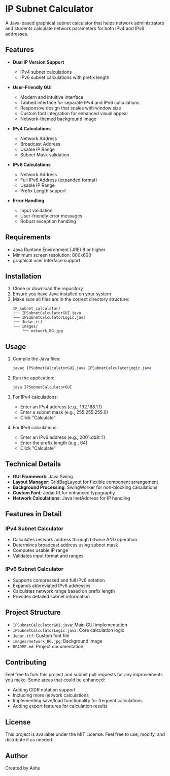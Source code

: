# IP Subnet Calculator

A Java-based graphical subnet calculator that helps network administrators and students calculate network parameters for both IPv4 and IPv6 addresses.

## Features

- **Dual IP Version Support**
  - IPv4 subnet calculations
  - IPv6 subnet calculations with prefix length

- **User-Friendly GUI**
  - Modern and intuitive interface
  - Tabbed interface for separate IPv4 and IPv6 calculations
  - Responsive design that scales with window size
  - Custom font integration for enhanced visual appeal
  - Network-themed background image

- **IPv4 Calculations**
  - Network Address
  - Broadcast Address
  - Usable IP Range
  - Subnet Mask validation

- **IPv6 Calculations**
  - Network Address
  - Full IPv6 Address (expanded format)
  - Usable IP Range
  - Prefix Length support

- **Error Handling**
  - Input validation
  - User-friendly error messages
  - Robust exception handling

## Requirements

- Java Runtime Environment (JRE) 8 or higher
- Minimum screen resolution: 800x600
- graphical user interface support

## Installation

1. Clone or download the repository
2. Ensure you have Java installed on your system
3. Make sure all files are in the correct directory structure:
   ```
   IP_subnet_calculator/
   ├── IPSubnetCalculatorGUI.java
   ├── IPSubnetCalculatorLogic.java
   ├── Jedar.ttf
   └── images/
       └── network_BG.jpg
   ```

## Usage

1. Compile the Java files:
   ```powershell
   javac IPSubnetCalculatorGUI.java IPSubnetCalculatorLogic.java
   ```

2. Run the application:
   ```powershell
   java IPSubnetCalculatorGUI
   ```

3. For IPv4 calculations:
   - Enter an IPv4 address (e.g., 192.168.1.1)
   - Enter a subnet mask (e.g., 255.255.255.0)
   - Click "Calculate"

4. For IPv6 calculations:
   - Enter an IPv6 address (e.g., 2001:db8::1)
   - Enter the prefix length (e.g., 64)
   - Click "Calculate"

## Technical Details

- **GUI Framework**: Java Swing
- **Layout Manager**: GridBagLayout for flexible component arrangement
- **Background Processing**: SwingWorker for non-blocking calculations
- **Custom Font**: Jedar.ttf for enhanced typography
- **Network Calculations**: Java InetAddress for IP handling

## Features in Detail

### IPv4 Subnet Calculator
- Calculates network address through bitwise AND operation
- Determines broadcast address using subnet mask
- Computes usable IP range
- Validates input format and ranges

### IPv6 Subnet Calculator
- Supports compressed and full IPv6 notation
- Expands abbreviated IPv6 addresses
- Calculates network range based on prefix length
- Provides detailed subnet information

## Project Structure

- `IPSubnetCalculatorGUI.java`: Main GUI implementation
- `IPSubnetCalculatorLogic.java`: Core calculation logic
- `Jedar.ttf`: Custom font file
- `images/network_BG.jpg`: Background image
- `README.md`: Project documentation

## Contributing

Feel free to fork this project and submit pull requests for any improvements you make. Some areas that could be enhanced:

- Adding CIDR notation support
- Including more network calculations
- Implementing save/load functionality for frequent calculations
- Adding export features for calculation results

## License

This project is available under the MIT License. Feel free to use, modify, and distribute it as needed.

## Author

Created by Ashu
